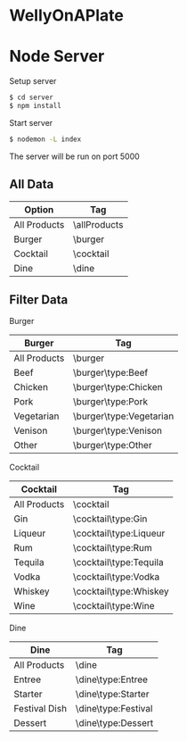 # WellyOnAPlate

# Node Server

Setup server
```sh
$ cd server
$ npm install
```
Start server
```sh
$ nodemon -L index
```

The server will be run on port 5000

## All Data

| Option | Tag |
| ------ | ------ |
| All Products | \allProducts |
| Burger | \burger |
| Cocktail | \cocktail |
| Dine | \dine |

## Filter Data

Burger

| Burger | Tag |
| ------ | ------ |
| All Products | \burger |
| Beef | \burger\type:Beef |
| Chicken | \burger\type:Chicken |
| Pork | \burger\type:Pork |
| Vegetarian | \burger\type:Vegetarian |
| Venison | \burger\type:Venison |
| Other | \burger\type:Other |

Cocktail

| Cocktail | Tag |
| ------ | ------ |
| All Products | \cocktail |
| Gin | \cocktail\type:Gin |
| Liqueur | \cocktail\type:Liqueur |
| Rum | \cocktail\type:Rum |
| Tequila | \cocktail\type:Tequila |
| Vodka | \cocktail\type:Vodka |
| Whiskey | \cocktail\type:Whiskey |
| Wine | \cocktail\type:Wine |

Dine

| Dine | Tag |
| ------ | ------ |
| All Products | \dine |
| Entree | \dine\type:Entree |
| Starter | \dine\type:Starter |
| Festival Dish | \dine\type:Festival |
| Dessert | \dine\type:Dessert |
